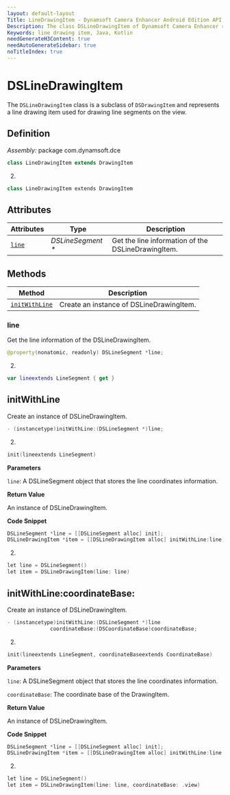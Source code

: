 ```yaml
---
layout: default-layout
Title: LineDrawingItem - Dynamsoft Camera Enhancer Android Edition API Reference
Description: The class DSLineDrawingItem of Dynamsoft Camera Enhancer represents a line drawing item used for drawing line segments on the view.
Keywords: line drawing item, Java, Kotlin
needGenerateH3Content: true
needAutoGenerateSidebar: true
noTitleIndex: true
---
```


# DSLineDrawingItem

The `DSLineDrawingItem` class is a subclass of `DSDrawingItem` and represents a line drawing item used for drawing line segments on the view.

## Definition

*Assembly:* package com.dynamsoft.dce

```java
class LineDrawingItem extends DrawingItem
```
2. 
```kotlin
class LineDrawingItem extends DrawingItem
```

## Attributes

| Attributes | Type | Description |
| ---------- | ---- | ----------- |
| [`line`](#line) | *DSLineSegment \** |Get the line information of the DSLineDrawingItem. |

## Methods

| Method | Description |
|------- |-------------|
| [`initWithLine`](#initwithline) | Create an instance of DSLineDrawingItem. |

### line

Get the line information of the DSLineDrawingItem.

```java
@property(nonatomic, readonly) DSLineSegment *line;
```
2. 
```kotlin
var lineextends LineSegment { get }
```

## initWithLine

Create an instance of DSLineDrawingItem.

```java
- (instancetype)initWithLine:(DSLineSegment *)line;
```
2. 
```kotlin
init(lineextends LineSegment)
```
**Parameters**

`line`: A DSLineSegment object that stores the line coordinates information.

**Return Value**

An instance of DSLineDrawingItem.

**Code Snippet**

```java
DSLineSegment *line = [[DSLineSegment alloc] init];
DSLineDrawingItem *item = [[DSLineDrawingItem alloc] initWithLine:line];
```
2. 
```kotlin
let line = DSLineSegment()
let item = DSLineDrawingItem(line: line)
```

## initWithLine:coordinateBase:

Create an instance of DSLineDrawingItem.

```java
- (instancetype)initWithLine:(DSLineSegment *)line
              coordinateBase:(DSCoordinateBase)coordinateBase;
```
2. 
```kotlin
init(lineextends LineSegment, coordinateBaseextends CoordinateBase)
```
**Parameters**

`line`: A DSLineSegment object that stores the line coordinates information.

`coordinateBase`: The coordinate base of the DrawingItem.

**Return Value**

An instance of DSLineDrawingItem.

**Code Snippet**

```java
DSLineSegment *line = [[DSLineSegment alloc] init];
DSLineDrawingItem *item = [[DSLineDrawingItem alloc] initWithLine:line coordinateBase:DSCoordinateBaseView];
```
2. 
```kotlin
let line = DSLineSegment()
let item = DSLineDrawingItem(line: line, coordinateBase: .view)
```
